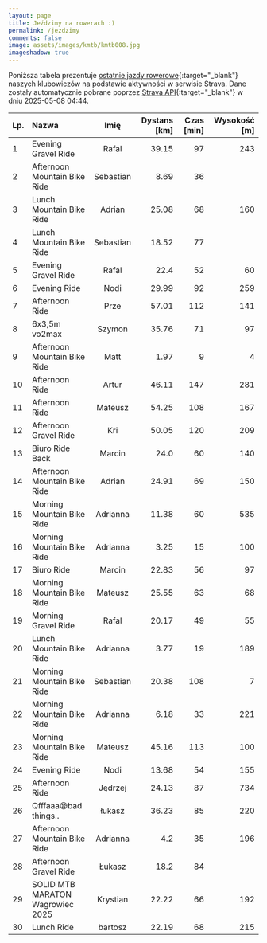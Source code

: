 ```yaml
---
layout: page
title: Jeździmy na rowerach :)
permalink: /jezdzimy
comments: false
image: assets/images/kmtb/kmtb008.jpg
imageshadow: true
---
```


Poniższa tabela prezentuje [ostatnie jazdy rowerowe](https://www.strava.com/clubs/336381){:target="_blank"} naszych klubowiczów na podstawie aktywności w serwisie Strava. Dane zostały automatycznie pobrane poprzez [Strava API](https://developers.strava.com/docs/reference/#api-Clubs-getClubActivitiesById){:target="_blank"} w dniu 2025-05-08 04:44.

Lp. | Nazwa | Imię | Dystans [km] | Czas [min] | Wysokość [m]
:--- | :--- | :---: | ---: | ---: | ---:
1|Evening Gravel Ride|Rafal|39.15|97|243
2|Afternoon Mountain Bike Ride|Sebastian|8.69|36|
3|Lunch Mountain Bike Ride|Adrian|25.08|68|160
4|Lunch Mountain Bike Ride|Sebastian|18.52|77|
5|Evening Gravel Ride|Rafal|22.4|52|60
6|Evening Ride|Nodi|29.99|92|259
7|Afternoon Ride|Prze|57.01|112|141
8|6x3,5m vo2max|Szymon|35.76|71|97
9|Afternoon Mountain Bike Ride|Matt|1.97|9|4
10|Afternoon Ride|Artur|46.11|147|281
11|Afternoon Ride|Mateusz|54.25|108|167
12|Afternoon Gravel Ride|Kri|50.05|120|209
13|Biuro Ride Back|Marcin|24.0|60|140
14|Afternoon Mountain Bike Ride|Adrian|24.91|69|150
15|Morning Mountain Bike Ride|Adrianna|11.38|60|535
16|Morning Mountain Bike Ride|Adrianna|3.25|15|100
17|Biuro Ride|Marcin|22.83|56|97
18|Morning Mountain Bike Ride|Mateusz|25.55|63|68
19|Morning Gravel Ride|Rafal|20.17|49|55
20|Lunch Mountain Bike Ride|Adrianna|3.77|19|189
21|Morning Mountain Bike Ride|Sebastian|20.38|108|7
22|Morning Mountain Bike Ride|Adrianna|6.18|33|221
23|Morning Mountain Bike Ride|Mateusz|45.16|113|100
24|Evening Ride|Nodi|13.68|54|155
25|Afternoon Ride|Jędrzej|24.13|87|734
26|Qfffaaa😪bad things..|łukasz|36.23|85|220
27|Afternoon Mountain Bike Ride|Adrianna|4.2|35|196
28|Afternoon Gravel Ride|Łukasz|18.2|84|
29|SOLID MTB MARATON Wagrowiec 2025|Krystian|22.22|66|192
30|Lunch Ride|bartosz|22.19|68|215
